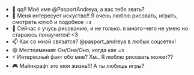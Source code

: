 - 👋 qq!! Моё имя @PasportAndreya, а вас тебя звать? 
- 👀 Меня интересует искуство!! Я очень люблю рисовать, играть, смотреть ютюб и подобное =з
- 🌱 Сейчас я учусь рисованию, и не только. я много-чего не умею но стараюсь понаучится! <3
- 📫 Как со мной связатся? @pasport_andreya в любых соцсетях!
- 😄 Местоимения: Он/Она/Оно, когда как =з
- ⚡ Интересный факт обо мне? Хм.. Я люблю рисовать может?? 
- 🎮 Майнкрафт это моя жизнь!!! А ты любишь игры?

<!-- --
PasportAndreya/PasportAndreya is a ✨ special ✨ repository because its `README.md` (this file) appears on your GitHub profile.
You can click the Preview link to take a look at your changes.
--->
